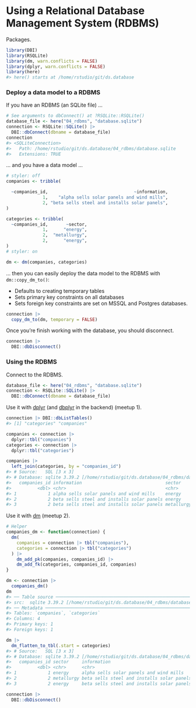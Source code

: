 
# Using a Relational Database Management System (RDBMS)

Packages.

``` r
library(DBI)
library(RSQLite)
library(dm, warn.conflicts = FALSE)
library(dplyr, warn.conflicts = FALSE)
library(here)
#> here() starts at /home/rstudio/git/ds.database
```

### Deploy a data model to a RDBMS

If you have an RDBMS (an SQLite file) …

``` r
# See arguments to dbConnect() at ?RSQLite::RSQLite()
database_file <- here("04_rdbms", "database.sqlite")
connection <- RSQLite::SQLite() |> 
  DBI::dbConnect(dbname = database_file)
connection
#> <SQLiteConnection>
#>   Path: /home/rstudio/git/ds.database/04_rdbms/database.sqlite
#>   Extensions: TRUE
```

… and you have a data model …

``` r
# styler: off
companies <- tribble(

  ~companies_id,                                 ~information,
              1,    "alpha sells solar panels and wind mills",
              2, "beta sells steel and installs solar panels",
)

categories <- tribble(
  ~companies_id,       ~sector,
              1,      "energy",
              2,  "metallurgy",
              2,      "energy",
)
# styler: on

dm <- dm(companies, categories)
```

… then you can easily deploy the data model to the RDBMS with
`dm::copy_dm_to()`:

-   Defaults to creating temporary tables
-   Sets primary key constraints on all databases
-   Sets foreign key constraints are set on MSSQL and Postgres
    databases.

``` r
connection |> 
  copy_dm_to(dm, temporary = FALSE)
```

Once you’re finish working with the database, you should disconnect.

``` r
connection |> 
  DBI::dbDisconnect()
```

### Using the RDBMS

Connect to the RDBMS.

``` r
database_file <- here("04_rdbms", "database.sqlite")
connection <- RSQLite::SQLite() |> 
  DBI::dbConnect(dbname = database_file)
```

Use it with [dplyr](https://dplyr.tidyverse.org/) (and
[dbplyr](https://dbplyr.tidyverse.org/) in the backend) (meetup 1).

``` r
connection |> DBI::dbListTables()
#> [1] "categories" "companies"

companies <- connection |> 
  dplyr::tbl("companies")
categories <- connection |> 
  dplyr::tbl("categories")

companies |> 
  left_join(categories, by = "companies_id")
#> # Source:   SQL [3 x 3]
#> # Database: sqlite 3.39.2 [/home/rstudio/git/ds.database/04_rdbms/database.sqlite]
#>   companies_id information                                sector    
#>          <dbl> <chr>                                      <chr>     
#> 1            1 alpha sells solar panels and wind mills    energy    
#> 2            2 beta sells steel and installs solar panels energy    
#> 3            2 beta sells steel and installs solar panels metallurgy
```

Use it with [dm](https://github.com/cynkra/dm) (meetup 2).

``` r
# Helper
companies_dm <- function(connection) {
  dm(
    companies = connection |> tbl("companies"),
    categories = connection |> tbl("categories")
  ) |>
    dm_add_pk(companies, companies_id) |>
    dm_add_fk(categories, companies_id, companies)
}

dm <- connection |> 
  companies_dm()
dm
#> ── Table source ────────────────────────────────────────────────────────────────
#> src:  sqlite 3.39.2 [/home/rstudio/git/ds.database/04_rdbms/database.sqlite]
#> ── Metadata ────────────────────────────────────────────────────────────────────
#> Tables: `companies`, `categories`
#> Columns: 4
#> Primary keys: 1
#> Foreign keys: 1

dm |> 
  dm_flatten_to_tbl(.start = categories)
#> # Source:   SQL [3 x 3]
#> # Database: sqlite 3.39.2 [/home/rstudio/git/ds.database/04_rdbms/database.sqlite]
#>   companies_id sector     information                               
#>          <dbl> <chr>      <chr>                                     
#> 1            1 energy     alpha sells solar panels and wind mills   
#> 2            2 metallurgy beta sells steel and installs solar panels
#> 3            2 energy     beta sells steel and installs solar panels
```

``` r
connection |> 
  DBI::dbDisconnect()
```
